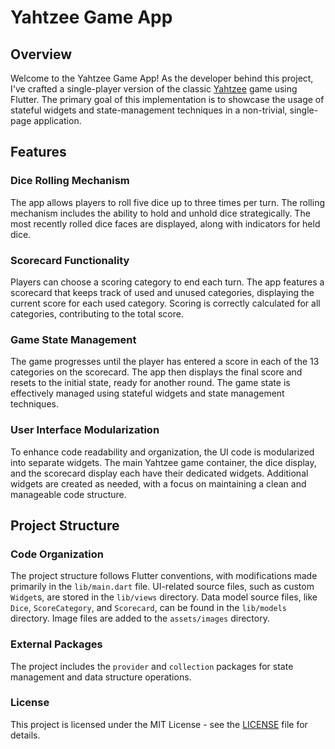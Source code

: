 # Yahtzee Game App

## Overview

Welcome to the Yahtzee Game App! As the developer behind this project, I've crafted a single-player version of the classic [Yahtzee](https://en.wikipedia.org/wiki/Yahtzee) game using Flutter. The primary goal of this implementation is to showcase the usage of stateful widgets and state-management techniques in a non-trivial, single-page application.

## Features

### Dice Rolling Mechanism

The app allows players to roll five dice up to three times per turn. The rolling mechanism includes the ability to hold and unhold dice strategically. The most recently rolled dice faces are displayed, along with indicators for held dice.

### Scorecard Functionality

Players can choose a scoring category to end each turn. The app features a scorecard that keeps track of used and unused categories, displaying the current score for each used category. Scoring is correctly calculated for all categories, contributing to the total score.

### Game State Management

The game progresses until the player has entered a score in each of the 13 categories on the scorecard. The app then displays the final score and resets to the initial state, ready for another round. The game state is effectively managed using stateful widgets and state management techniques.

### User Interface Modularization

To enhance code readability and organization, the UI code is modularized into separate widgets. The main Yahtzee game container, the dice display, and the scorecard display each have their dedicated widgets. Additional widgets are created as needed, with a focus on maintaining a clean and manageable code structure.

## Project Structure

### Code Organization

The project structure follows Flutter conventions, with modifications made primarily in the `lib/main.dart` file. UI-related source files, such as custom `Widget`s, are stored in the `lib/views` directory. Data model source files, like `Dice`, `ScoreCategory`, and `Scorecard`, can be found in the `lib/models` directory. Image files are added to the `assets/images` directory.

### External Packages

The project includes the `provider` and `collection` packages for state management and data structure operations.

### License

This project is licensed under the MIT License - see the [LICENSE](LICENSE) file for details.
